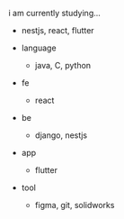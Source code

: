 i am currently studying...
- nestjs, react, flutter

- language
  - java, C, python
- fe
  - react
- be
  - django, nestjs
- app
  - flutter
- tool
  - figma, git, solidworks
